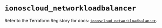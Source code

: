 # `ionoscloud_networkloadbalancer`

Refer to the Terraform Registory for docs: [`ionoscloud_networkloadbalancer`](https://www.terraform.io/docs/providers/ionoscloud/r/networkloadbalancer).
